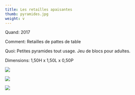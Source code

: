 ```yaml
---
title: Les retailles apaisantes
thumb: pyramides.jpg
weight: v
---
```


Quand: 2017

Comment: Retailles de pattes de table

Quoi: Petites pyramides tout usage. Jeu de blocs pour adultes.

Dimensions: 1,50H x 1,50L x 0,50P



![](/img/pyramide_01.jpg)

![](/img/pyramide_02.jpg)

![](/img/pyramide_03.jpg)


